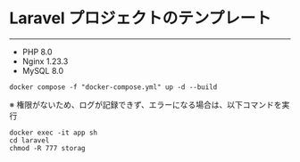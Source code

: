 # Laravel プロジェクトのテンプレート

---

- PHP 8.0
- Nginx 1.23.3
- MySQL 8.0

```
docker compose -f "docker-compose.yml" up -d --build
```

※ 権限がないため、ログが記録できず、エラーになる場合は、以下コマンドを実行

```
docker exec -it app sh
cd laravel
chmod -R 777 storag
```
